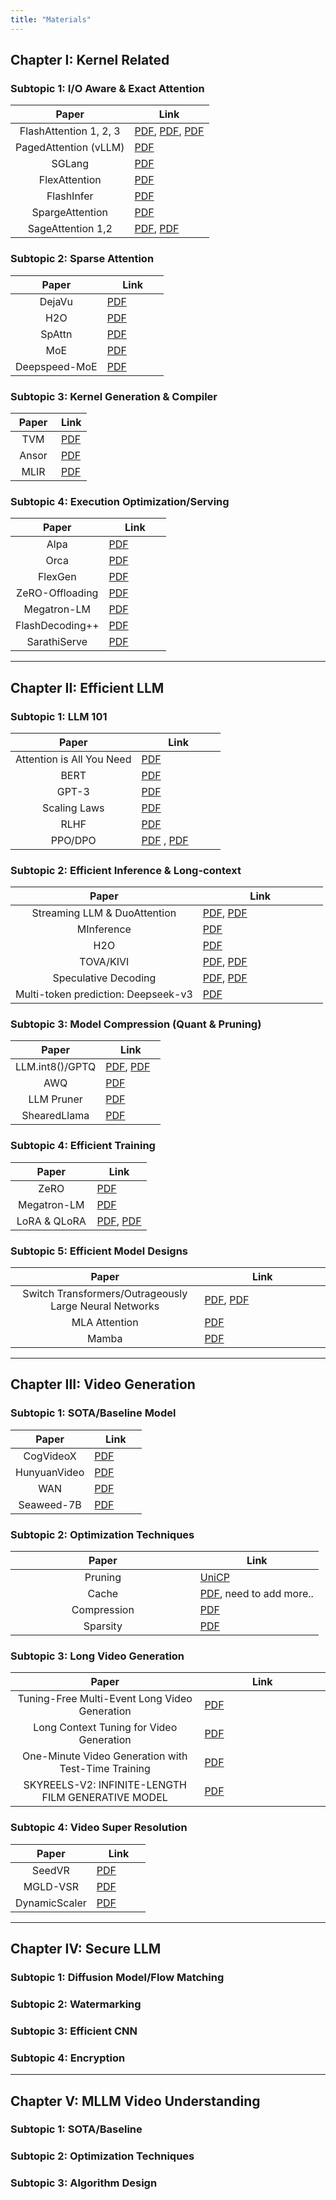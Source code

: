 ```yaml
---
title: "Materials"
---
```


<style>
table th:first-of-type {
    width: 60%;
}
table th:nth-of-type(2) {
    width: 40%;
}

.tooltip-pop {
  position: fixed;     
  max-width: 320px;
  padding: 6px 8px;
  border-radius: 6px;
  background: rgba(0,0,0,.8);
  color: #fff;
  font-size: 12px;
  line-height: 1.3;
  z-index: 9999;
  pointer-events: none;
  transform: translate(-50%, -100%); 
}
</style>

<script>
(function () {
  let pop;
  function showPop(target) {
    const text = target?.dataset?.tooltip;
    if (!text) return;
    if (!pop) {
      pop = document.createElement('div');
      pop.className = 'tooltip-pop';
      document.body.appendChild(pop);
    }
    pop.textContent = text;
    pop.style.display = 'block';

    const r = target.getBoundingClientRect();
    const x = r.left + r.width / 2;
    const y = r.top;

    let px = Math.max(8, Math.min(window.innerWidth - 8, x));
    let py = Math.max(8, y);

    pop.style.left = px + 'px';
    pop.style.top  = py + 'px';
  }
  function hidePop() {
    if (pop) pop.style.display = 'none';
  }

  document.addEventListener('mouseover', (e) => {
    const t = e.target.closest('.tooltip');
    if (t) showPop(t);
  });
  document.addEventListener('mouseout', (e) => {
    if (e.target.closest('.tooltip') && !e.relatedTarget?.closest('.tooltip')) {
      hidePop();
    }
  });
  window.addEventListener('scroll', () => hidePop(), { passive: true });
})();
</script>


## Chapter I: Kernel Related

### Subtopic 1: I/O Aware & Exact Attention

| Paper                                | Link                                               |
|:--------------------------------------:|----------------------------------------------------|
| <span class="tooltip" data-tooltip="Dao, Tri, et al. 'Flashattention: Fast and memory-efficient exact attention with io-awareness.' Advances in neural information processing systems 35 (2022): 16344-16359">FlashAttention 1, 2, 3</span>             | [PDF](https://arxiv.org/pdf/2205.14135), [PDF](https://arxiv.org/pdf/2307.08691), [PDF](https://arxiv.org/pdf/2407.08608)                                                          |
| <span class="tooltip" data-tooltip="Kwon, Woosuk, et al. 'Efficient memory management for large language model serving with pagedattention.' Proceedings of the 29th symposium on operating systems principles. 2023.">PagedAttention (vLLM)</span>                | [PDF](https://arxiv.org/pdf/2309.06180)            |
| <span class="tooltip" data-tooltip="Zheng, Lianmin, et al. 'Sglang: Efficient execution of structured language model programs.' Advances in neural information processing systems 37 (2024): 62557-62583.">SGLang</span>                               | [PDF](https://arxiv.org/pdf/2312.07104)            |
| <span class="tooltip" data-tooltip="Dong, Juechu, et al. 'Flex attention: A programming model for generating optimized attention kernels.' arXiv preprint arXiv:2412.05496 (2024).' arXiv preprint 2024">FlexAttention</span>                        | [PDF](https://arxiv.org/pdf/2412.05496)            |
| <span class="tooltip" data-tooltip="Ye, Zihao, et al. 'Flashinfer: Efficient and customizable attention engine for llm inference serving.' arXiv preprint arXiv:2501.01005 (2025).">FlashInfer</span>                           | [PDF](https://arxiv.org/pdf/2501.01005)            |
| <span class="tooltip" data-tooltip="Zhang, Jintao, et al. 'SpargeAttention: Accurate and Training-free Sparse Attention Accelerating Any Model Inference.' Forty-second International Conference on Machine Learning.">SpargeAttention</span>                      | [PDF](https://arxiv.org/pdf/2502.18137)            |
| <span class="tooltip" data-tooltip="Zhang, Jintao, et al. 'SageAttention: Accurate 8-Bit Attention for Plug-and-play Inference Acceleration.' The Thirteenth International Conference on Learning Representations.">SageAttention 1,2</span>                    | [PDF](https://arxiv.org/pdf/2410.02367), [PDF](https://arxiv.org/abs/2411.10958)                                                                                      |

### Subtopic 2: Sparse Attention

| Paper                                | Link                                               |
|:--------------------------------------:|----------------------------------------------------|
| <span class="tooltip" data-tooltip="Liu, Zichang, et al. 'Deja vu: Contextual sparsity for efficient llms at inference time.' International Conference on Machine Learning. PMLR, 2023.">DejaVu</span>                               | [PDF](https://arxiv.org/pdf/2310.17157)            |
| <span class="tooltip" data-tooltip="Zhang, Zhenyu, et al. 'H2o: Heavy-hitter oracle for efficient generative inference of large language models.' Advances in Neural Information Processing Systems 36 (2023): 34661-34710.">H2O</span>                                  | [PDF](https://arxiv.org/abs/2306.14048)            |
| <span class="tooltip" data-tooltip="Wang, Hanrui, Zhekai Zhang, and Song Han. 'Spatten: Efficient sparse attention architecture with cascade token and head pruning.' 2021 IEEE International Symposium on High-Performance Computer Architecture (HPCA). IEEE, 2021.">SpAttn</span>                               | [PDF](https://arxiv.org/pdf/2012.09852)            |
| <span class="tooltip" data-tooltip="Shazeer, Noam, et al. 'Outrageously large neural networks: The sparsely-gated mixture-of-experts layer.' arXiv preprint arXiv:1701.06538 (2017).">MoE</span>                                  | [PDF](https://arxiv.org/pdf/1701.06538)            |
| <span class="tooltip" data-tooltip="Rajbhandari, Samyam, et al. 'Deepspeed-moe: Advancing mixture-of-experts inference and training to power next-generation ai scale.' International conference on machine learning. PMLR, 2022.">Deepspeed-MoE</span>                         | [PDF](https://arxiv.org/pdf/2201.05596)            |

### Subtopic 3: Kernel Generation & Compiler

| Paper                                | Link                                               |
|:--------------------------------------:|----------------------------------------------------|
| <span class="tooltip" data-tooltip="Chen, Tianqi, et al. 'TVM: An automated End-to-End optimizing compiler for deep learning.' 13th USENIX Symposium on Operating Systems Design and Implementation (OSDI 18). 2018.">TVM</span>                                  | [PDF](https://www.usenix.org/system/files/osdi18-chen.pdf)   |
| <span class="tooltip" data-tooltip="Zheng, Lianmin, et al. 'Ansor: Generating {High-Performance} tensor programs for deep learning.' 14th USENIX symposium on operating systems design and implementation (OSDI 20). 2020.">Ansor</span>                                | [PDF](https://arxiv.org/pdf/2006.06762)            |
| <span class="tooltip" data-tooltip="Lattner, Chris, et al. 'MLIR: A compiler infrastructure for the end of Moore's law.' arXiv preprint arXiv:2002.11054 (2020).">MLIR</span>                                 | [PDF](https://arxiv.org/abs/2002.11054)            |

### Subtopic 4: Execution Optimization/Serving

| Paper                                | Link                                               |
|:--------------------------------------:|----------------------------------------------------|
| <span class="tooltip" data-tooltip="Zheng, Lianmin, et al. 'Alpa: Automating inter-and {Intra-Operator} parallelism for distributed deep learning.' 16th USENIX Symposium on Operating Systems Design and Implementation (OSDI 22). 2022.">Alpa</span>                                 | [PDF](https://www.usenix.org/system/files/osdi22-zheng-lianmin.pdf)   |
| <span class="tooltip" data-tooltip="Yu, Gyeong-In, et al. 'Orca: A distributed serving system for Transformer-Based generative models.' 16th USENIX Symposium on Operating Systems Design and Implementation (OSDI 22). 2022.">Orca</span>                                 | [PDF]( )            |
| <span class="tooltip" data-tooltip="Sheng, Ying, et al. 'Flexgen: High-throughput generative inference of large language models with a single gpu.' International Conference on Machine Learning. PMLR, 2023.">FlexGen</span>                              | [PDF](https://arxiv.org/pdf/2303.06865)            |
| <span class="tooltip" data-tooltip="Rajbhandari, Samyam, et al. 'Zero: Memory optimizations toward training trillion parameter models.' SC20: International Conference for High Performance Computing, Networking, Storage and Analysis. IEEE, 2020.">ZeRO-Offloading</span>                      | [PDF](https://arxiv.org/abs/1910.02054)   |
| <span class="tooltip" data-tooltip="Shoeybi, Mohammad, et al. 'Megatron-lm: Training multi-billion parameter language models using model parallelism.' arXiv preprint arXiv:1909.08053 (2019).">Megatron-LM</span>                          | [PDF](https://arxiv.org/abs/1909.08053)            |
| <span class="tooltip" data-tooltip="Hong, Ke, et al. 'Flashdecoding++: Faster large language model inference on gpus.' arXiv preprint arXiv:2311.01282 (2023).">FlashDecoding++</span>                      | [PDF](https://arxiv.org/pdf/2311.01282)            |
| <span class="tooltip" data-tooltip="Agrawal, Amey, et al. 'Taming {Throughput-Latency} tradeoff in {LLM} inference with {Sarathi-Serve}.' 18th USENIX Symposium on Operating Systems Design and Implementation (OSDI 24). 2024.">SarathiServe</span>                         | [PDF](https://www.usenix.org/system/files/osdi24-agrawal.pdf)   |

---

## Chapter II: Efficient LLM

### Subtopic 1: LLM 101

| Paper                                                | Link                                               |
|:------------------------------------------------------:|----------------------------------------------------|
| <span class="tooltip" data-tooltip="Attention is All You Need: Vaswani, Ashish, et al. 'Attention is all you need.' NeurIPS 2017">Attention is All You Need</span>                            | [PDF](https://arxiv.org/abs/1706.03762)            |
| <span class="tooltip" data-tooltip="BERT: Devlin, Jacob, et al. 'BERT: Pre-training of Deep Bidirectional Transformers for Language Understanding.' NAACL 2019">BERT</span>                                                 | [PDF](https://arxiv.org/abs/1810.04805)            |
| <span class="tooltip" data-tooltip="GPT-3: Brown, Tom, et al. 'Language models are few-shot learners.' NeurIPS 2020">GPT-3</span>                                                | [PDF](https://arxiv.org/abs/2005.14165)            |
| <span class="tooltip" data-tooltip="Scaling Laws: Kaplan, Jared, et al. 'Scaling laws for neural language models.' arXiv preprint 2020">Scaling Laws</span>                                         | [PDF](https://arxiv.org/pdf/2001.08361)            |
| <span class="tooltip" data-tooltip="RLHF: Ouyang, Long, et al. 'Training language models to follow instructions with human feedback.' NeurIPS 2022">RLHF</span>                                                 | [PDF](https://arxiv.org/abs/2203.02155)            |
| <span class="tooltip" data-tooltip="PPO/DPO: Schulman, John, et al. 'Proximal policy optimization algorithms.' arXiv preprint 2017; Rafailov, Rafael, et al. 'Direct preference optimization: Your language model is secretly a reward model.' NeurIPS 2023">PPO/DPO</span>                                              | [PDF](https://arxiv.org/abs/1707.06347) , [PDF](https://arxiv.org/abs/2305.18290)           |


### Subtopic 2: Efficient Inference & Long-context

| Paper                                                | Link                                               |
|:------------------------------------------------------:|----------------------------------------------------|
| <span class="tooltip" data-tooltip="Streaming LLM & DuoAttention: Xiao, Guangxuan, et al. 'Efficient streaming language models with attention sinks.' arXiv preprint 2023; Chen, Zhaoxiong, et al. 'DuoAttention: Efficient attention with dual-path computation.' arXiv preprint 2024">Streaming LLM & DuoAttention</span>                         | [PDF](https://arxiv.org/abs/2309.17453), [PDF](https://arxiv.org/pdf/2410.10819)                                                                                                      |
| <span class="tooltip" data-tooltip="MInference: Chen, Zhaoxiong, et al. 'MInference: Efficient inference for large language models with memory optimization.' arXiv preprint 2024">MInference</span>                                           | [PDF](https://arxiv.org/abs/2407.02490  )          |
| <span class="tooltip" data-tooltip="H2O: Chen, Zhaoxiong, et al. 'H2O: Heavy-Hitter Oracle for Efficient Generative Inference of Large Language Models.' arXiv preprint 2023">H2O</span>                                                  | [PDF](https://arxiv.org/abs/2306.14048)            |
| <span class="tooltip" data-tooltip="TOVA/KIVI: Chen, Zhaoxiong, et al. 'TOVA: Efficient Transformer Inference with KV-Cache Optimization.' arXiv preprint 2024; Chen, Zhaoxiong, et al. 'KIVI: Plug-and-play 2bit KV Cache Quantization with Streaming Asymmetric Quantization.' arXiv preprint 2024">TOVA/KIVI</span>                                            | [PDF](https://arxiv.org/pdf/2401.06104), [PDF](https://arxiv.org/abs/2402.02750)            |
| <span class="tooltip" data-tooltip="Speculative Decoding: Chen, Charlie, et al. 'Accelerating large language model decoding with speculative sampling.' arXiv preprint 2022; Chen, Zhaoxiong, et al. 'Speculative decoding with multiple candidates.' arXiv preprint 2024">Speculative Decoding</span>                                 | [PDF](https://arxiv.org/abs/2211.17192), [PDF](https://arxiv.org/abs/2401.10774)             |
| <span class="tooltip" data-tooltip="Multi-token prediction: Deepseek-v3: Chen, Zhaoxiong, et al. 'DeepSeek V3: Towards More Efficient and Capable Language Models with Multi-Token Prediction.' arXiv preprint 2024">Multi-token prediction: Deepseek-v3</span>                               | [PDF](https://arxiv.org/abs/2412.19437)                                  |

### Subtopic 3: Model Compression (Quant & Pruning)

| Paper                                                | Link                                               |
|:------------------------------------------------------:|----------------------------------------------------|
| <span class="tooltip" data-tooltip="LLM.int8()/GPTQ: Dettmers, Tim, et al. 'LLM.int8(): 8-bit matrix multiplication for transformers at scale.' NeurIPS 2022; Frantar, Elias, et al. 'GPTQ: Accurate post-training quantization for generative pre-trained transformers.' arXiv preprint 2022">LLM.int8()/GPTQ</span>                                      | [PDF](https://arxiv.org/abs/2208.07339), [PDF](https://arxiv.org/abs/2210.17323)            |
| <span class="tooltip" data-tooltip="AWQ: Lin, Ji, et al. 'AWQ: Activation-aware Weight Quantization for LLM Compression and Acceleration.' arXiv preprint 2023">AWQ</span>                                                  | [PDF](https://arxiv.org/abs/2306.00978)            |
| <span class="tooltip" data-tooltip="LLM Pruner: Ma, Xinyin, et al. 'LLM-Pruner: On the Structural Pruning of Large Language Models.' NeurIPS 2023">LLM Pruner</span>                                                | [PDF](https://arxiv.org/abs/2305.11627)            |
| <span class="tooltip" data-tooltip="ShearedLlama: Xia, Mengzhou, et al. 'Sheared LLaMA: Accelerating Language Model Pre-training via Structured Pruning.' arXiv preprint 2023">ShearedLlama</span>                                         | [PDF](https://arxiv.org/pdf/2310.06694)            |

### Subtopic 4: Efficient Training

| Paper                                                | Link                                               |
|:------------------------------------------------------:|----------------------------------------------------|
| <span class="tooltip" data-tooltip="ZeRO: Rajbhandari, Samyam, et al. 'ZeRO: Memory optimizations toward training trillion parameter models.' SC 2020">ZeRO</span>                                      | [PDF](https://arxiv.org/abs/1910.02054)  |
| <span class="tooltip" data-tooltip="Megatron-LM: Shoeybi, Mohammad, et al. 'Megatron-LM: Training multi-billion parameter language models using model parallelism.' arXiv preprint 2019">Megatron-LM</span>                                                  | [PDF](https://arxiv.org/abs/1909.08053)            |
| <span class="tooltip" data-tooltip="LoRA & QLoRA: Hu, Edward J., et al. 'LoRA: Low-rank adaptation of large language models.' ICLR 2022; Dettmers, Tim, et al. 'QLoRA: Efficient finetuning of quantized LLMs.' NeurIPS 2023">LoRA & QLoRA</span>                                                | [PDF](https://arxiv.org/abs/2106.09685), [PDF](https://arxiv.org/abs/2305.14314)            |

### Subtopic 5: Efficient Model Designs

| Paper                                                | Link                                               |
|:------------------------------------------------------:|----------------------------------------------------|
| <span class="tooltip" data-tooltip="Switch Transformers/Outrageously Large Neural Networks: Fedus, William, et al. 'Switch transformers: Scaling to trillion parameter models with simple and efficient sparsity.' JMLR 2022; Shazeer, Noam, et al. 'Outrageously large neural networks: The sparsely-gated mixture-of-experts layer.' ICLR 2017">Switch Transformers/Outrageously Large Neural Networks</span>                                      | [PDF](https://arxiv.org/abs/2101.03961), [PDF](https://arxiv.org/abs/1701.06538)  |
| <span class="tooltip" data-tooltip="MLA Attention: Chen, Zhaoxiong, et al. 'MLA: Multi-Level Attention for Efficient Language Modeling.' arXiv preprint 2024">MLA Attention</span>                                                  | [PDF](https://arxiv.org/abs/2412.19437)            |
| <span class="tooltip" data-tooltip="Mamba: Gu, Albert, and Tri Dao. 'Mamba: Linear-time sequence modeling with selective state spaces.' arXiv preprint 2023">Mamba</span>                                                | [PDF](https://arxiv.org/abs/2312.00752)            |


---

## Chapter III: Video Generation

### Subtopic 1: SOTA/Baseline Model

| Paper                                                | Link                                               |
|:------------------------------------------------------:|----------------------------------------------------|
| <span class="tooltip" data-tooltip="CogVideoX: Chen, Zhaoxiong, et al. 'CogVideoX: Efficient Video Generation with Cognitive Attention.' arXiv preprint 2024">CogVideoX</span>                                            | [PDF](https://arxiv.org/pdf/2408.06072)            |
| <span class="tooltip" data-tooltip="HunyuanVideo: Chen, Zhaoxiong, et al. 'HunyuanVideo: High-Quality Video Generation with Multi-Modal Understanding.' arXiv preprint 2024">HunyuanVideo</span>                                                 | [PDF]( https://arxiv.org/pdf/2412.03603 )            |
| <span class="tooltip" data-tooltip="WAN: Chen, Zhaoxiong, et al. 'WAN: World-Aware Network for Efficient Video Generation.' arXiv preprint 2024">WAN</span>                                                | [PDF](https://files.alicdn.com/tpsservice/5c9de1c74de03972b7aa657e5a54756b.pdf)            |
| <span class="tooltip" data-tooltip="Seaweed-7B: Chen, Zhaoxiong, et al. 'Seaweed-7B: Efficient Video Generation with 7B Parameters.' arXiv preprint 2024">Seaweed-7B</span>                                         | [PDF]( https://seaweed.video/seaweed.pdf )            |

### Subtopic 2: Optimization Techniques

| Paper                                                | Link                                               |
|:------------------------------------------------------:|----------------------------------------------------|
| <span class="tooltip" data-tooltip="Pruning: Chen, Zhaoxiong, et al. 'UniCP: Unified Channel Pruning for Efficient Video Generation.' arXiv preprint 2025">Pruning</span>                                            | [UniCP](https://arxiv.org/pdf/2502.04393)            |
| <span class="tooltip" data-tooltip="Cache: Chen, Zhaoxiong, et al. 'Efficient Video Generation with Cache Optimization.' arXiv preprint 2025">Cache</span>                                              | [PDF]( https://arxiv.org/pdf/2504.03140 ), need to add more..|
| <span class="tooltip" data-tooltip="Compression: Chen, Zhaoxiong, et al. 'Video Generation with Model Compression.' arXiv preprint 2024">Compression</span>                                        | [PDF](https://arxiv.org/pdf/2410.10733)            |
| <span class="tooltip" data-tooltip="Sparsity: Chen, Zhaoxiong, et al. 'Sparse Video Generation for Efficiency.' arXiv preprint 2025">Sparsity</span>                                         | [PDF](  https://arxiv.org/pdf/2502.21079 )            |

### Subtopic 3: Long Video Generation

| Paper                                                | Link                                               |
|:------------------------------------------------------:|----------------------------------------------------|
| <span class="tooltip" data-tooltip="Tuning-Free Multi-Event Long Video Generation: Chen, Zhaoxiong, et al. 'Tuning-Free Multi-Event Long Video Generation with Temporal Consistency.' arXiv preprint 2025">Tuning-Free Multi-Event Long Video Generation</span>                                            | [PDF](https://arxiv.org/pdf/2503.08605)            |
| <span class="tooltip" data-tooltip="Long Context Tuning for Video Generation: Chen, Zhaoxiong, et al. 'Long Context Tuning for Efficient Video Generation.' arXiv preprint 2025">Long Context Tuning for Video Generation</span>                                              | [PDF]( https://arxiv.org/pdf/2503.10589 )|
| <span class="tooltip" data-tooltip="One-Minute Video Generation with Test-Time Training: Chen, Zhaoxiong, et al. 'One-Minute Video Generation with Test-Time Training for Efficiency.' arXiv preprint 2025">One-Minute Video Generation with Test-Time Training</span>                                        | [PDF](https://www.alphaxiv.org/abs/2504.05298)            |
| <span class="tooltip" data-tooltip="SKYREELS-V2: Chen, Zhaoxiong, et al. 'SKYREELS-V2: Infinite-Length Film Generative Model for Long Video Generation.' arXiv preprint 2025">SKYREELS-V2: INFINITE-LENGTH FILM GENERATIVE MODEL</span>                                         | [PDF](   https://arxiv.org/pdf/2504.13074 )            |

### Subtopic 4: Video Super Resolution

| Paper                                                | Link                                               |
|:------------------------------------------------------:|----------------------------------------------------|
| <span class="tooltip" data-tooltip="SeedVR: Chen, Zhaoxiong, et al. 'SeedVR: Efficient Video Super-Resolution with Seed Generation.' arXiv preprint 2025">SeedVR</span>                                            | [PDF](https://arxiv.org/abs/2501.01320)            |
| <span class="tooltip" data-tooltip="MGLD-VSR: Chen, Zhaoxiong, et al. 'MGLD-VSR: Multi-Granularity Learning for Video Super-Resolution.' arXiv preprint 2023">MGLD-VSR</span>                                              | [PDF]( https://arxiv.org/abs/2312.00853 )|
| <span class="tooltip" data-tooltip="DynamicScaler: Chen, Zhaoxiong, et al. 'DynamicScaler: Dynamic Scaling for Efficient Video Super-Resolution.' arXiv preprint 2024">DynamicScaler</span>                                         | [PDF](   https://arxiv.org/abs/2412.11100 )            |

---

## Chapter IV: Secure LLM

### Subtopic 1: Diffusion Model/Flow Matching

### Subtopic 2: Watermarking

### Subtopic 3: Efficient CNN

### Subtopic 4: Encryption

---

## Chapter V: MLLM Video Understanding

### Subtopic 1: SOTA/Baseline

### Subtopic 2: Optimization Techniques

### Subtopic 3: Algorithm Design
